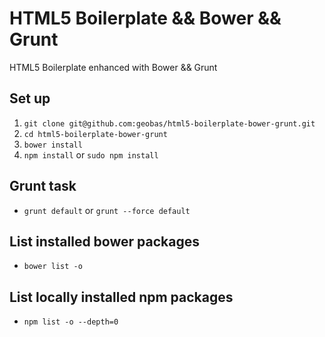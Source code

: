 # HTML5 Boilerplate && Bower && Grunt

HTML5 Boilerplate enhanced with Bower && Grunt

## Set up
1. `git clone git@github.com:geobas/html5-boilerplate-bower-grunt.git`
2. `cd html5-boilerplate-bower-grunt`
3. `bower install`
4. `npm install` or `sudo npm install`

## Grunt task
* `grunt default` or `grunt --force default`

## List installed bower packages
* `bower list -o`

## List locally installed npm packages
* `npm list -o --depth=0`

